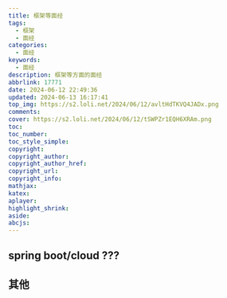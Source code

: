 ```yaml
---
title: 框架等面经
tags:
  - 框架
  - 面经
categories:
  - 面经
keywords:
  - 面经
description: 框架等方面的面经
abbrlink: 17771
date: 2024-06-12 22:49:36
updated: 2024-06-13 16:17:41
top_img: https://s2.loli.net/2024/06/12/avltHdTKVQ4JADx.png
comments:
cover: https://s2.loli.net/2024/06/12/tSWPZr1EQH6XRAm.png
toc:
toc_number:
toc_style_simple:
copyright:
copyright_author:
copyright_author_href:
copyright_url:
copyright_info:
mathjax:
katex:
aplayer:
highlight_shrink:
aside:
abcjs:
---
```


## spring boot/cloud ???



## 其他
